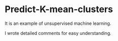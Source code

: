 # Predict-K-mean-clusters

It is an example of unsupervised machine learning.

I wrote detailed comments for easy understanding.

